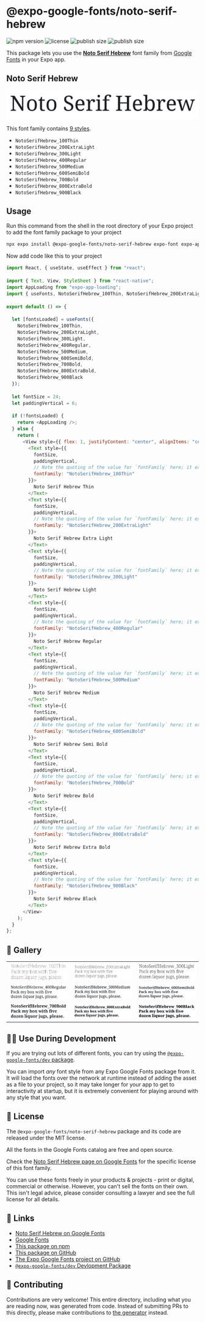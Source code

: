 # @expo-google-fonts/noto-serif-hebrew

![npm version](https://flat.badgen.net/npm/v/@expo-google-fonts/noto-serif-hebrew)
![license](https://flat.badgen.net/github/license/expo/google-fonts)
![publish size](https://flat.badgen.net/packagephobia/install/@expo-google-fonts/noto-serif-hebrew)
![publish size](https://flat.badgen.net/packagephobia/publish/@expo-google-fonts/noto-serif-hebrew)

This package lets you use the [**Noto Serif Hebrew**](https://fonts.google.com/specimen/Noto+Serif+Hebrew) font family from [Google Fonts](https://fonts.google.com/) in your Expo app.

## Noto Serif Hebrew

![Noto Serif Hebrew](./font-family.png)

This font family contains [9 styles](#-gallery).

- `NotoSerifHebrew_100Thin`
- `NotoSerifHebrew_200ExtraLight`
- `NotoSerifHebrew_300Light`
- `NotoSerifHebrew_400Regular`
- `NotoSerifHebrew_500Medium`
- `NotoSerifHebrew_600SemiBold`
- `NotoSerifHebrew_700Bold`
- `NotoSerifHebrew_800ExtraBold`
- `NotoSerifHebrew_900Black`

## Usage

Run this command from the shell in the root directory of your Expo project to add the font family package to your project

```sh
npx expo install @expo-google-fonts/noto-serif-hebrew expo-font expo-app-loading
```

Now add code like this to your project

```js
import React, { useState, useEffect } from "react";

import { Text, View, StyleSheet } from "react-native";
import AppLoading from "expo-app-loading";
import { useFonts, NotoSerifHebrew_100Thin, NotoSerifHebrew_200ExtraLight, NotoSerifHebrew_300Light, NotoSerifHebrew_400Regular, NotoSerifHebrew_500Medium, NotoSerifHebrew_600SemiBold, NotoSerifHebrew_700Bold, NotoSerifHebrew_800ExtraBold, NotoSerifHebrew_900Black } from '@expo-google-fonts/noto-serif-hebrew';

export default () => {

  let [fontsLoaded] = useFonts({
    NotoSerifHebrew_100Thin, 
    NotoSerifHebrew_200ExtraLight, 
    NotoSerifHebrew_300Light, 
    NotoSerifHebrew_400Regular, 
    NotoSerifHebrew_500Medium, 
    NotoSerifHebrew_600SemiBold, 
    NotoSerifHebrew_700Bold, 
    NotoSerifHebrew_800ExtraBold, 
    NotoSerifHebrew_900Black
  });

  let fontSize = 24;
  let paddingVertical = 6;

  if (!fontsLoaded) {
    return <AppLoading />;
  } else {
    return (
      <View style={{ flex: 1, justifyContent: "center", alignItems: "center" }}>
        <Text style={{
          fontSize,
          paddingVertical,
          // Note the quoting of the value for `fontFamily` here; it expects a string!
          fontFamily: "NotoSerifHebrew_100Thin"
        }}>
          Noto Serif Hebrew Thin
        </Text>
        <Text style={{
          fontSize,
          paddingVertical,
          // Note the quoting of the value for `fontFamily` here; it expects a string!
          fontFamily: "NotoSerifHebrew_200ExtraLight"
        }}>
          Noto Serif Hebrew Extra Light
        </Text>
        <Text style={{
          fontSize,
          paddingVertical,
          // Note the quoting of the value for `fontFamily` here; it expects a string!
          fontFamily: "NotoSerifHebrew_300Light"
        }}>
          Noto Serif Hebrew Light
        </Text>
        <Text style={{
          fontSize,
          paddingVertical,
          // Note the quoting of the value for `fontFamily` here; it expects a string!
          fontFamily: "NotoSerifHebrew_400Regular"
        }}>
          Noto Serif Hebrew Regular
        </Text>
        <Text style={{
          fontSize,
          paddingVertical,
          // Note the quoting of the value for `fontFamily` here; it expects a string!
          fontFamily: "NotoSerifHebrew_500Medium"
        }}>
          Noto Serif Hebrew Medium
        </Text>
        <Text style={{
          fontSize,
          paddingVertical,
          // Note the quoting of the value for `fontFamily` here; it expects a string!
          fontFamily: "NotoSerifHebrew_600SemiBold"
        }}>
          Noto Serif Hebrew Semi Bold
        </Text>
        <Text style={{
          fontSize,
          paddingVertical,
          // Note the quoting of the value for `fontFamily` here; it expects a string!
          fontFamily: "NotoSerifHebrew_700Bold"
        }}>
          Noto Serif Hebrew Bold
        </Text>
        <Text style={{
          fontSize,
          paddingVertical,
          // Note the quoting of the value for `fontFamily` here; it expects a string!
          fontFamily: "NotoSerifHebrew_800ExtraBold"
        }}>
          Noto Serif Hebrew Extra Bold
        </Text>
        <Text style={{
          fontSize,
          paddingVertical,
          // Note the quoting of the value for `fontFamily` here; it expects a string!
          fontFamily: "NotoSerifHebrew_900Black"
        }}>
          Noto Serif Hebrew Black
        </Text>
      </View>
    );
  }
};
```

## 🔡 Gallery


||||
|-|-|-|
|![NotoSerifHebrew_100Thin](./NotoSerifHebrew_100Thin.ttf.png)|![NotoSerifHebrew_200ExtraLight](./NotoSerifHebrew_200ExtraLight.ttf.png)|![NotoSerifHebrew_300Light](./NotoSerifHebrew_300Light.ttf.png)||
|![NotoSerifHebrew_400Regular](./NotoSerifHebrew_400Regular.ttf.png)|![NotoSerifHebrew_500Medium](./NotoSerifHebrew_500Medium.ttf.png)|![NotoSerifHebrew_600SemiBold](./NotoSerifHebrew_600SemiBold.ttf.png)||
|![NotoSerifHebrew_700Bold](./NotoSerifHebrew_700Bold.ttf.png)|![NotoSerifHebrew_800ExtraBold](./NotoSerifHebrew_800ExtraBold.ttf.png)|![NotoSerifHebrew_900Black](./NotoSerifHebrew_900Black.ttf.png)||


## 👩‍💻 Use During Development

If you are trying out lots of different fonts, you can try using the [`@expo-google-fonts/dev` package](https://github.com/expo/google-fonts/tree/master/font-packages/dev#readme).

You can import _any_ font style from any Expo Google Fonts package from it. It will load the fonts over the network at runtime instead of adding the asset as a file to your project, so it may take longer for your app to get to interactivity at startup, but it is extremely convenient for playing around with any style that you want.


## 📖 License

The `@expo-google-fonts/noto-serif-hebrew` package and its code are released under the MIT license.

All the fonts in the Google Fonts catalog are free and open source.

Check the [Noto Serif Hebrew page on Google Fonts](https://fonts.google.com/specimen/Noto+Serif+Hebrew) for the specific license of this font family.

You can use these fonts freely in your products & projects - print or digital, commercial or otherwise. However, you can't sell the fonts on their own. This isn't legal advice, please consider consulting a lawyer and see the full license for all details.

## 🔗 Links

- [Noto Serif Hebrew on Google Fonts](https://fonts.google.com/specimen/Noto+Serif+Hebrew)
- [Google Fonts](https://fonts.google.com/)
- [This package on npm](https://www.npmjs.com/package/@expo-google-fonts/noto-serif-hebrew)
- [This package on GitHub](https://github.com/expo/google-fonts/tree/master/font-packages/noto-serif-hebrew)
- [The Expo Google Fonts project on GitHub](https://github.com/expo/google-fonts)
- [`@expo-google-fonts/dev` Devlopment Package](https://github.com/expo/google-fonts/tree/master/font-packages/dev)

## 🤝 Contributing

Contributions are very welcome! This entire directory, including what you are reading now, was generated from code. Instead of submitting PRs to this directly, please make contributions to [the generator](https://github.com/expo/google-fonts/tree/master/packages/generator) instead.
